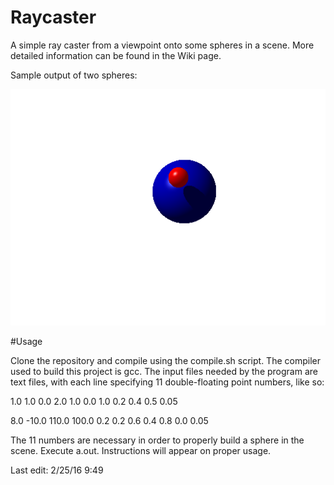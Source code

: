 # Raycaster
A simple ray caster from a viewpoint onto some spheres in a scene. 
More detailed information can be found in the Wiki page.

Sample output of two spheres: 

![image](https://github.com/khongton/Raycaster/blob/master/images/image.png)

#Usage

Clone the repository and compile using the compile.sh script. The compiler used to build this project is gcc. 
The input files needed by the program are text files, with each line specifying 11 double-floating point numbers, like so:

1.0 1.0 0.0 2.0 1.0 0.0 1.0 0.2 0.4 0.5 0.05

8.0 -10.0 110.0 100.0 0.2 0.2 0.6 0.4 0.8 0.0 0.05

The 11 numbers are necessary in order to properly build a sphere in the scene.
Execute a.out. Instructions will appear on proper usage.

Last edit: 2/25/16 9:49
